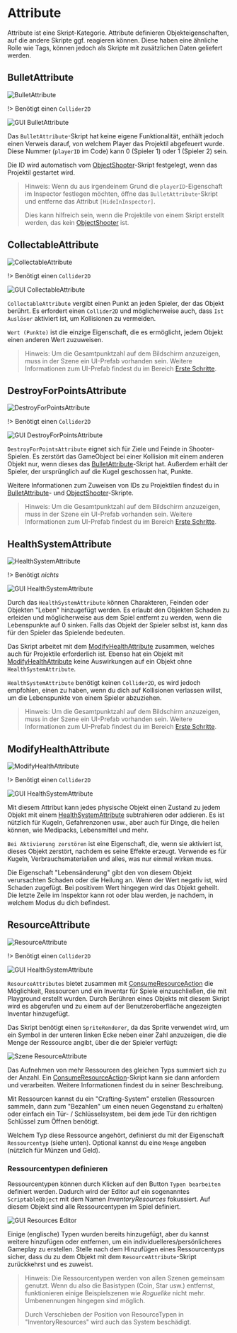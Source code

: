 # Attribute

Attribute ist eine Skript-Kategorie. Attribute definieren Objekteigenschaften, auf die andere Skripte ggf. reagieren können. Diese haben eine ähnliche Rolle wie Tags, können jedoch als Skripte mit zusätzlichen Daten geliefert werden.

## BulletAttribute

![BulletAttribute](../../_images/unity/BulletAttribute.png)

!> Benötigt einen `Collider2D`

![GUI BulletAttribute](../../_images/de/components/attributes/gui-bullet-attribute.jpg)

Das `BulletAttribute`-Skript hat keine eigene Funktionalität, enthält jedoch einen Verweis darauf, von welchem Player das Projektil abgefeuert wurde. Diese Nummer (`playerID` im Code) kann 0 (Spieler 1) oder 1 (Spieler 2) sein.

Die ID wird automatisch vom [ObjectShooter](de/components/gameplay#objectshooter)-Skript festgelegt, wenn das Projektil gestartet wird.

> Hinweis: Wenn du aus irgendeinem Grund die `playerID`-Eigenschaft im Inspector festlegen möchten, öffne das `BulletAttribute`-Skript und entferne das Attribut `[HideInInspector]`.
>
> Dies kann hilfreich sein, wenn die Projektile von einem Skript erstellt werden, das kein [ObjectShooter](de/components/gameplay#objectshooter) ist.

## CollectableAttribute

![CollectableAttribute](../../_images/unity/CollectableAttribute.png)

!> Benötigt einen `Collider2D`

![GUI CollectableAttribute](../../_images/de/components/attributes/gui-collectable-attribute.jpg)

`CollectableAttribute` vergibt einen Punkt an jeden Spieler, der das Objekt berührt. Es erfordert einen `Collider2D` und möglicherweise auch, dass `Ist Auslöser` aktiviert ist, um Kollisionen zu vermeiden.

`Wert (Punkte)` ist die einzige Eigenschaft, die es ermöglicht, jedem Objekt einen anderen Wert zuzuweisen.

> Hinweis: Um die Gesamtpunktzahl auf dem Bildschirm anzuzeigen, muss in der Szene ein UI-Prefab vorhanden sein. Weitere Informationen zum UI-Prefab findest du im Bereich [Erste Schritte](de/getting-started.md).

## DestroyForPointsAttribute

![DestroyForPointsAttribute](../../_images/unity/DestroyForPoints.png)

!> Benötigt einen `Collider2D`

![GUI DestroyForPointsAttribute](../../_images/de/components/attributes/gui-destroy-for-points-attribute.jpg)

`DestroyForPointsAttribute` eignet sich für Ziele und Feinde in Shooter-Spielen. Es zerstört das GameObject bei einer Kollision mit einem anderen Objekt nur, wenn dieses das [BulletAttribute](#bulletattribute)-Skript hat. Außerdem erhält der Spieler, der ursprünglich auf die Kugel geschossen hat, Punkte.

Weitere Informationen zum Zuweisen von IDs zu Projektilen findest du in [BulletAttribute](#bulletattribute)- und [ObjectShooter](de/components/gameplay#objectshooter)-Skripte.

> Hinweis: Um die Gesamtpunktzahl auf dem Bildschirm anzuzeigen, muss in der Szene ein UI-Prefab vorhanden sein. Weitere Informationen zum UI-Prefab findest du im Bereich [Erste Schritte](de/getting-started.md).

## HealthSystemAttribute

![HealthSystemAttribute](../../_images/unity/HealthSystemAttribute.png)

!> Benötigt _nichts_

![GUI HealthSystemAttribute](../../_images/de/components/attributes/gui-health-system-attribute.jpg)

Durch das `HealthSystemAttribute` können Charakteren, Feinden oder Objekten "Leben" hinzugefügt werden. Es erlaubt den Objekten Schaden zu erleiden und möglicherweise aus dem Spiel entfernt zu werden, wenn die Lebenspunkte auf 0 sinken. Falls das Objekt der Spieler selbst ist, kann das für den Spieler das Spielende bedeuten.

Das Skript arbeitet mit dem [ModifyHealthAttribute](#modifyhealthattribute) zusammen, welches auch für Projektile erforderlich ist. Ebenso hat ein Objekt mit [ModifyHealthAttribute](#modifyhealthattribute) keine Auswirkungen auf ein Objekt ohne `HealthSystemAttribute`.

`HealthSystemAttribute` benötigt keinen `Collider2D`, es wird jedoch empfohlen, einen zu haben, wenn du dich auf Kollisionen verlassen willst, um die Lebenspunkte von einem Spieler abzuziehen.

> Hinweis: Um die Gesamtpunktzahl auf dem Bildschirm anzuzeigen, muss in der Szene ein UI-Prefab vorhanden sein. Weitere Informationen zum UI-Prefab findest du im Bereich [Erste Schritte](de/getting-started.md).

## ModifyHealthAttribute

![ModifyHealthAttribute](../../_images/unity/HealthSystemAttribute.png)

!> Benötigt einen `Collider2D`

![GUI HealthSystemAttribute](../../_images/de/components/attributes/gui-modify-health-attribute.jpg)

Mit diesem Attribut kann jedes physische Objekt einen Zustand zu jedem Objekt mit einem [HealthSystemAttribute](#healthsystemattribute) subtrahieren oder addieren. Es ist nützlich für Kugeln, Gefahrenzonen usw., aber auch für Dinge, die heilen können, wie Medipacks, Lebensmittel und mehr.

`Bei Aktivierung zerstören` ist eine Eigenschaft, die, wenn sie aktiviert ist, dieses Objekt zerstört, nachdem es seine Effekte erzeugt. Verwende es für Kugeln, Verbrauchsmaterialien und alles, was nur einmal wirken muss.

Die Eigenschaft "Lebensänderung" gibt den von diesem Objekt verursachten Schaden oder die Heilung an. Wenn der Wert negativ ist, wird Schaden zugefügt. Bei positivem Wert hingegen wird das Objekt geheilt. Die letzte Zeile im Inspektor kann rot oder blau werden, je nachdem, in welchem Modus du dich befindest.

## ResourceAttribute

![ResourceAttribute](../../_images/unity/ResourceAttribute.png)

!> Benötigt einen `Collider2D`

![GUI HealthSystemAttribute](../../_images/de/components/attributes/gui-resource-attribute.jpg)

`ResourceAttributes` bietet zusammen mit [ConsumeResourceAction](de/components/actions.md#consumeresourceaction) die Möglichkeit, Ressourcen und ein Inventar für Spiele einzuschließen, die mit Playground erstellt wurden. Durch Berühren eines Objekts mit diesem Skript wird es abgerufen und zu einem auf der Benutzeroberfläche angezeigten Inventar hinzugefügt.

Das Skript benötigt einen `SpriteRenderer`, da das Sprite verwendet wird, um ein Symbol in der unteren linken Ecke neben einer Zahl anzuzeigen, die die Menge der Ressource angibt, über die der Spieler verfügt:

![Szene ResourceAttribute](../../_images/components/attributes/scene-resource-attribute.png)

Das Aufnehmen von mehr Ressourcen des gleichen Typs summiert sich zu der Anzahl. Ein [ConsumeResourceAction](de/components/actions.md#consumeresourceaction)-Skript kann sie dann anfordern und verarbeiten. Weitere Informationen findest du in seiner Beschreibung.

Mit Ressourcen kannst du ein "Crafting-System" erstellen (Ressourcen sammeln, dann zum "Bezahlen" um einen neuen Gegenstand zu erhalten) oder einfach ein Tür- / Schlüsselsystem, bei dem jede Tür den richtigen Schlüssel zum Öffnen benötigt.

Welchem Typ diese Ressource angehört, definierst du mit der Eigenschaft `Ressourcentyp` (siehe unten). Optional kannst du eine `Menge` angeben (nützlich für Münzen und Geld).

### Ressourcentypen definieren

Ressourcentypen können durch Klicken auf den Button `Typen bearbeiten` definiert werden. Dadurch wird der Editor auf ein sogenanntes `ScriptableObject` mit dem Namen _InventoryResources_ fokussiert. Auf diesem Objekt sind alle Ressourcentypen im Spiel definiert.

![GUI Resources Editor](../../_images/de/components/attributes/gui-resources-editor.jpg)

Einige (englische) Typen wurden bereits hinzugefügt, aber du kannst weitere hinzufügen oder entfernen, um ein individuelleres/persönlicheres Gameplay zu erstellen. Stelle nach dem Hinzufügen eines Ressourcentyps sicher, dass du zu dem Objekt mit dem `ResourceAttribute`-Skript zurückkehrst und es zuweist.

> Hinweis: Die Ressourcentypen werden von allen Szenen gemeinsam genutzt. Wenn du also die Basistypen (Coin, Star usw.) entfernst, funktionieren einige Beispielszenen wie _Roguelike_ nicht mehr. Umbenennungen hingegen sind möglich.
>
> Durch Verschieben der Position von ResourceTypen in "InventoryResources" wird auch das System beschädigt.
